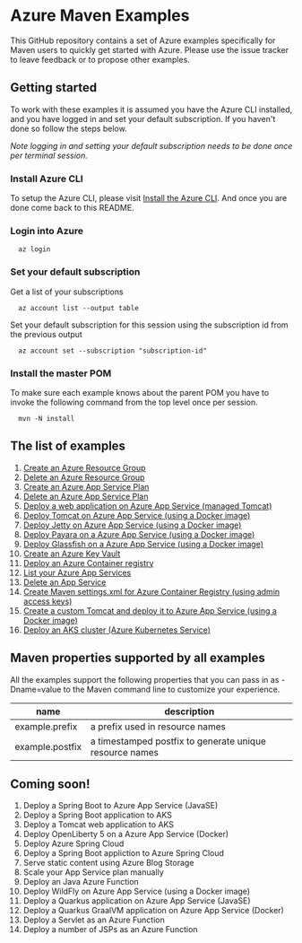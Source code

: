 
# Azure Maven Examples

This GitHub repository contains a set of Azure examples specifically for Maven users to quickly get started with Azure. Please use the issue tracker to leave feedback or to propose other examples.

## Getting started

To work with these examples it is assumed you have the Azure CLI installed, and you have logged in and set your default subscription. If you haven't done so follow the steps below.

_Note logging in and setting your default subscription needs to be done once per terminal session._

### Install Azure CLI

To setup the Azure CLI, please visit [Install the Azure CLI](https://docs.microsoft.com/en-us/cli/azure/install-azure-cli). And once you are done come back to this README.

### Login into Azure

````shell
  az login
````

### Set your default subscription

Get a list of your subscriptions

````shell
  az account list --output table
````

Set your default subscription for this session using the subscription id from the previous output

````shell
  az account set --subscription "subscription-id"
````

### Install the master POM

To make sure each example knows about the parent POM you have to invoke the following command from the top level once per session.

````shell
  mvn -N install
````

## The list of examples

1. [Create an Azure Resource Group](resourcegroup-create/README.md)
1. [Delete an Azure Resource Group](resourcegroup-delete/README.md)
1. [Create an Azure App Service Plan](appserviceplan-create/README.md)
1. [Delete an Azure App Service Plan](appserviceplan-delete/README.md)
1. [Deploy a web application on Azure App Service (managed Tomcat)](appservice-tomcat-helloworld/README.md)
1. [Deploy Tomcat on Azure App Service (using a Docker image)](appservice-docker-tomcat/README.md)
1. [Deploy Jetty on Azure App Service (using a Docker image)](appservice-docker-jetty/README.md)
1. [Deploy Payara on a Azure App Service (using a Docker image)](appservice-docker-payara/README.md)
1. [Deploy Glassfish on a Azure App Service (using a Docker image)](appservice-docker-glassfish/README.md)
1. [Create an Azure Key Vault](keyvault-create/README.md)
1. [Deploy an Azure Container registry](acr-create/README.md)
1. [List your Azure App Services](appservice-list/README.md)
1. [Delete an App Service](appservice-delete/README.md)
1. [Create Maven settings.xml for Azure Container Registry (using admin access keys)](acr-create-access-keys-settings-xml/README.md)
1. [Create a custom Tomcat and deploy it to Azure App Service (using a Docker image)](appservice-docker-custom/README.md)
1. [Deploy an AKS cluster (Azure Kubernetes Service)](aks-create/README.md)

## Maven properties supported by all examples

All the examples support the following properties that you can pass in as -Dname=value to the Maven command line to customize your experience.

| name                   | description                                             |
|------------------------|---------------------------------------------------------|
| example.prefix         | a prefix used in resource names                         |
| example.postfix        | a timestamped postfix to generate unique resource names |

## Coming soon!

1. Deploy a Spring Boot to Azure App Service (JavaSE)
1. Deploy a Spring Boot application to AKS
1. Deploy a Tomcat web application to AKS
1. Deploy OpenLiberty 5 on a Azure App Service (Docker)
1. Deploy Azure Spring Cloud
1. Deploy a Spring Boot appliction to Azure Spring Cloud
1. Serve static content using Azure Blog Storage
1. Scale your App Service plan manually
1. Deploy an Java Azure Function
1. Deploy WildFly on Azure App Service (using a Docker image)
1. Deploy a Quarkus application on Azure App Service (JavaSE)
1. Deploy a Quarkus GraalVM application on Azure App Service (Docker)
1. Deploy a Servlet as an Azure Function
1. Deploy a number of JSPs as an Azure Function
